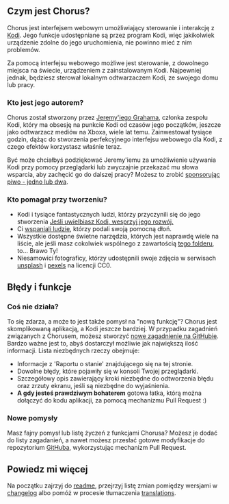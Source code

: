 ## Czym jest Chorus?

Chorus jest interfejsem webowym umożliwiający sterowanie i interakcję z [Kodi](http://kodi.tv).
Jego funkcje udostępniane są przez program Kodi, więc jakikolwiek urządzenie zdolne do jego
uruchomienia, nie powinno mieć z nim problemów.

Za pomocą interfejsu webowego możliwe jest sterowanie, z dowolnego miejsca na świecie, urządzeniem
z zainstalowanym Kodi. Najpewniej jednak, będziesz sterował lokalnym odtwarzaczem Kodi, ze swojego
domu lub pracy.

### Kto jest jego autorem?

Chorus został stworzony przez [Jeremy'iego Grahama](http://jez.me), członka zespołu Kodi, który ma obsesję na punkcie
Kodi od czasów jego początków, jeszcze jako odtwarzacz mediów na Xboxa, wiele lat temu. Zainwestował tysiące
godzin, dążąc do stworzenia perfekcyjnego interfejsu webowego dla Kodi, z czego efektów korzystasz właśnie teraz.

Być może chciałbyś podziękować Jeremy'iemu za umożliwienie używania Kodi przy pomocy przeglądarki lub
zwyczajnie przekazać mu słowa wsparcia, aby zachęcić go do dalszej pracy?
Możesz to zrobić [sponsorując piwo - jedno lub dwa](https://www.paypal.com/cgi-bin/webscr?cmd=_donations&business=ZCGV976794JHE&lc=AU&item_name=Chorus%20Beer%20Fund&currency_code=AUD&bn=PP%2dDonationsBF%3abtn_donate_SM%2egif%3aNonHosted).

### Kto pomagał przy tworzeniu?

* Kodi i tysiące fantastycznych ludzi, którzy przyczynili się do jego stworzenia [Jeśli uwielbiasz Kodi, wesprzyj jego rozwój.](http://kodi.tv/get-involved/)
* Ci [wspaniali ludzie](https://github.com/xbmc/chorus2/graphs/contributors), którzy podali swoją pomocną dłoń.
* Wszystkie dostępne świetne narzędzia, których jest naprawdę wiele na liście, ale jeśli masz cokolwiek wspólnego
  z zawartością [tego folderu](https://github.com/xbmc/chorus2/tree/master/src/lib), to... Brawo Ty!
* Niesamowici fotograficy, którzy udostępnili swoje zdjęcia w serwisach [unsplash](https://unsplash.com) i
  [pexels](https://www.pexels.com) na licencji CC0.

## Błędy i funkcje

### Coś nie działa?

To się zdarza, a może to jest także pomysł na "nową funkcję"? Chorus jest skomplikowaną aplikacją, a Kodi jeszcze bardziej.
W przypadku zagadnień związanych z Chorusem, możesz stworzyć [nowe zagadnienie na GitHubie](https://github.com/xbmc/chorus2/issues).
Bardzo ważne jest to, abyś dostarczył możliwie jak największą ilość informacji. Lista niezbędnych rzeczy obejmuje:

* Informacje z 'Raportu o stanie' znajdującego się na tej stronie.
* Dowolne błędy, które pojawiły się w konsoli Twojej przeglądarki.
* Szczegółowy opis zawierający kroki niezbędne do odtworzenia błędu oraz zrzuty ekranu, jeśli są niezbędne do wyjaśnienia.
* **A gdy jesteś prawdziwym bohaterem** gotowa łatka, którą można dołączyć do kodu aplikacji, za pomocą mechanizmu Pull Request :)

### Nowe pomysły

Masz fajny pomysł lub listę życzeń z funkcjami Chorusa? Możesz je dodać do listy zagadanień, a nawet możesz 
przesłać gotowe modyfikacje do repozytorium [GitHuba](https://github.com/xbmc/chorus2/issues), wykorzystując
mechanizm Pull Request.

## Powiedz mi więcej

Na początku zajrzyj do [readme](#help/app-readme), przejrzyj listę zmian pomiędzy wersjami w [changelog](#help/app-changelog)
albo pomóż w procesie tłumaczenia [translations](#help/app-changelog).
